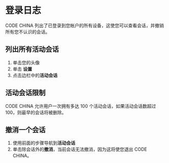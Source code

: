 # 登录日志[](#logs "Permalink")

CODE CHINA 列出了已登录到您帐户的所有设备，这使您可以查看会话，并撤销所有您不认识的会话。

## 列出所有活动会话[](#listing-all-active-sessions "Permalink")

1.  单击您的头像
2.  单击 **设置**
3.  点击边栏中的**活动会话**

## 活动会话限制[](#active-sessions-limit "Permalink")

CODE CHINA 允许用户一次拥有多达 100 个活动会话，如果活动会话数超过 100，则最早的会话将被删除。

## 撤消一个会话[](#revoking-a-session "Permalink")

1.  使用前面的步骤导航到**活动会话** 
2.  单击除会话外的**撤消**，当前会话无法撤消，因为这将使您退出 CODE CHINA。